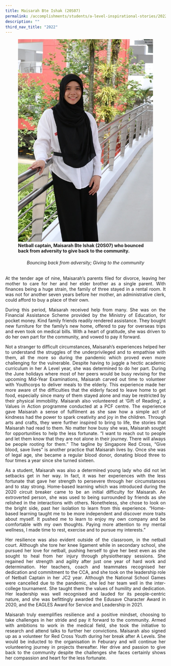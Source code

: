 ```yaml
---
title: Maisarah Bte Ishak (20S07)
permalink: /accomplishments/students/a-level-inspirational-stories/2022/maisarah/
description: ""
third_nav_title: "2022"
---
```

<figure>
<img src="/images/Maisarah.jpg">
<figcaption><strong>Netball captain, Maisarah Bte Ishak (20S07) who bounced back from adversity to give back to the community.</strong></figcaption>
</figure>

<div align=justify>
<center><h6></strong>Bouncing back from adversity; Giving to the community</strong></h6></center>

<p>
At the tender age of nine, Maisarah’s parents filed for divorce, leaving her mother to care for her and her elder brother as a single parent. With finances being a huge strain, the family of three stayed in a rental room. It was not for another seven years before her mother, an administrative clerk, could afford to buy a place of their own.</p>

<p>
During this period, Maisarah received help from many. She was on the Financial Assistance Scheme provided by the Ministry of Education, for pocket money. Kind family friends readily rendered assistance. They bought new furniture for the family’s new home, offered to pay for overseas trips and even took on medical bills. With a heart of gratitude, she was driven to do her own part for the community, and vowed to pay it forward.</p>

<p>
Not a stranger to difficult circumstances, Maisarah’s experiences helped her to understand the struggles of the underprivileged and to empathise with them, all the more so during the pandemic which proved even more challenging for the vulnerable. Despite having to juggle a hectic academic curriculum in her A Level year, she was determined to do her part. During the June holidays where most of her peers would be busy revising for the upcoming Mid-Year Examinations, Maisarah carved out time to volunteer with Youthcorps to deliver meals to the elderly. This experience made her more aware of the difficulties that the elderly faced to leave home to get food, especially since many of them stayed alone and may be restricted by their physical immobility. Maisarah also volunteered at ‘Gift of Reading’, a Values in Action programme conducted at a PCF centre. The experience gave Maisarah a sense of fulfilment as she saw how a simple act of kindness had the power to spark creativity and joy in the children. Through arts and crafts, they were further inspired to bring to life, the stories that Maisarah had read to them. No matter how busy she was, Maisarah sought for opportunities to help the less fortunate. “I want to reach out to people and let them know that they are not alone in their journey. There will always be people rooting for them.” The tagline by Singapore Red Cross, “Give blood, save lives” is another practice that Maisarah lives by. Once she was of legal age, she became a regular blood donor, donating blood three to four times a year since she turned sixteen.</p>

<p>
As a student, Maisarah was also a determined young lady who did not let setbacks get in her way. In fact, it was her experiences with the less fortunate that gave her strength to persevere through her circumstances and to stay strong. Home-based learning which was introduced during the 2020 circuit breaker came to be an initial difficulty for Maisarah. An extroverted person, she was used to being surrounded by friends as she relished in the interactions with others. Nonetheless, she chose to look on the bright side, past her isolation to learn from this experience. “Home-based learning taught me to be more independent and discover more traits about myself. It pushed me to learn to enjoy my own company and be comfortable with my own thoughts. Paying more attention to my mental wellness, I made time to rest, exercise and to pursue my interests.”</p>

<p>
Her resilience was also evident outside of the classroom, in the netball court. Although she tore her knee ligament while in secondary school, she pursued her love for netball, pushing herself to give her best even as she sought to heal from her injury through physiotherapy sessions. She regained her strength and agility after just one year of hard work and determination. Her teachers, coach and teammates recognised her dedication and commitment to the CCA, and she took on the leadership role of Netball Captain in her JC2 year. Although the National School Games were cancelled due to the pandemic, she led her team well in the inter-college tournament. She taught them the values of humility and dedication. Her leadership was well recognised and lauded for its people-centric nature, and she was befittingly awarded the Edusave Character Award in 2020, and the EAGLES Award for Service and Leadership in 2021.</p>

<p>
Maisarah truly exemplifies resilience and a positive mindset, choosing to take challenges in her stride and pay it forward to the community. Armed with ambitions to work in the medical field, she took the initiative to research and attend talks to further her convictions. Maisarah also signed up as a volunteer for Red Cross Youth during her break after A Levels. She would be inducted to the organisation in Feburary and will continue her volunteering journey in projects thereafter. Her drive and passion to give back to the community despite the challenges she faces certainly shows her compassion and heart for the less fortunate.</p>